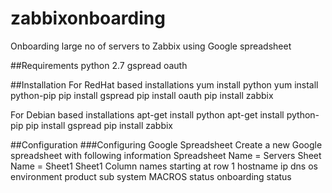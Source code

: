 # zabbixonboarding
Onboarding large no of servers to Zabbix using Google spreadsheet

##Requirements
python 2.7
gspread
oauth

##Installation
For RedHat based installations
yum install python
yum install python-pip
pip install gspread
pip install oauth
pip install zabbix

For Debian based installations
apt-get install python
apt-get install python-pip
pip install gspread
pip install zabbix

##Configuration
###Configuring Google Spreadsheet
Create a new Google spreadsheet with following information
Spreadsheet Name = Servers
Sheet Name = Sheet1
Sheet1 Column names starting at row 1
    hostname
    ip
    dns
    os
    environment
    product
    sub system
    MACROS
    status
    onboarding status







